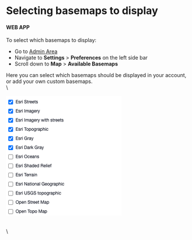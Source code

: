 # Selecting basemaps to display

#### WEB APP

To select which basemaps to display:

* Go to [Admin Area](../../admin-area/)
* Navigate to **Settings** > **Preferences** on the left side bar
* Scroll down to **Map** > **Available Basemaps**

Here you can select which basemaps should be displayed in your account, or add your own custom basemaps.\
\


![](<../../../.gitbook/assets/selecting basemaps.png>)

\
\

